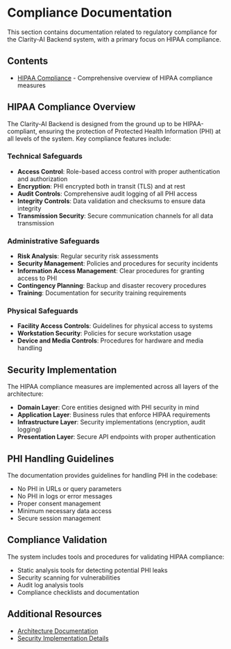 # Compliance Documentation

This section contains documentation related to regulatory compliance for the Clarity-AI Backend system, with a primary focus on HIPAA compliance.

## Contents

- [HIPAA Compliance](./hipaa_compliance.md) - Comprehensive overview of HIPAA compliance measures

## HIPAA Compliance Overview

The Clarity-AI Backend is designed from the ground up to be HIPAA-compliant, ensuring the protection of Protected Health Information (PHI) at all levels of the system. Key compliance features include:

### Technical Safeguards

- **Access Control**: Role-based access control with proper authentication and authorization
- **Encryption**: PHI encrypted both in transit (TLS) and at rest
- **Audit Controls**: Comprehensive audit logging of all PHI access
- **Integrity Controls**: Data validation and checksums to ensure data integrity
- **Transmission Security**: Secure communication channels for all data transmission

### Administrative Safeguards

- **Risk Analysis**: Regular security risk assessments
- **Security Management**: Policies and procedures for security incidents
- **Information Access Management**: Clear procedures for granting access to PHI
- **Contingency Planning**: Backup and disaster recovery procedures
- **Training**: Documentation for security training requirements

### Physical Safeguards

- **Facility Access Controls**: Guidelines for physical access to systems
- **Workstation Security**: Policies for secure workstation usage
- **Device and Media Controls**: Procedures for hardware and media handling

## Security Implementation

The HIPAA compliance measures are implemented across all layers of the architecture:

- **Domain Layer**: Core entities designed with PHI security in mind
- **Application Layer**: Business rules that enforce HIPAA requirements
- **Infrastructure Layer**: Security implementations (encryption, audit logging)
- **Presentation Layer**: Secure API endpoints with proper authentication

## PHI Handling Guidelines

The documentation provides guidelines for handling PHI in the codebase:

- No PHI in URLs or query parameters
- No PHI in logs or error messages
- Proper consent management
- Minimum necessary data access
- Secure session management

## Compliance Validation

The system includes tools and procedures for validating HIPAA compliance:

- Static analysis tools for detecting potential PHI leaks
- Security scanning for vulnerabilities
- Audit log analysis tools
- Compliance checklists and documentation

## Additional Resources

- [Architecture Documentation](../architecture/README.md)
- [Security Implementation Details](../development/technical_audit.md)